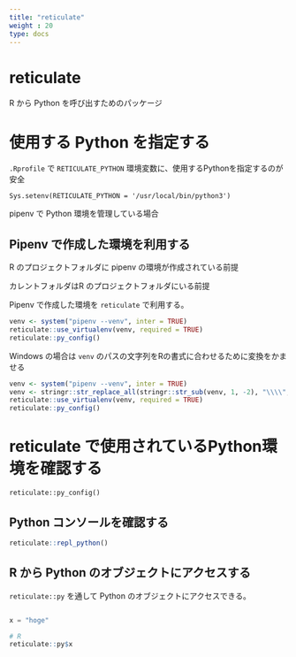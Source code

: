 ```yaml
---
title: "reticulate"
weight : 20
type: docs
---
```



# reticulate

R から Python を呼び出すためのパッケージ


# 使用する Python を指定する

`.Rprofile` で `RETICULATE_PYTHON` 環境変数に、使用するPythonを指定するのが安全

```
Sys.setenv(RETICULATE_PYTHON = '/usr/local/bin/python3')
```

pipenv で Python 環境を管理している場合


## Pipenv で作成した環境を利用する

R のプロジェクトフォルダに pipenv の環境が作成されている前提

カレントフォルダはR のプロジェクトフォルダにいる前提

Pipenv で作成した環境を `reticulate` で利用する。

```r
venv <- system("pipenv --venv", inter = TRUE)
reticulate::use_virtualenv(venv, required = TRUE)
reticulate::py_config()
```

Windows の場合は `venv` のパスの文字列をRの書式に合わせるために変換をかませる

```r
venv <- system("pipenv --venv", inter = TRUE)
venv <- stringr::str_replace_all(stringr::str_sub(venv, 1, -2), "\\\\", "/")
reticulate::use_virtualenv(venv, required = TRUE)
reticulate::py_config()
```


# reticulate で使用されているPython環境を確認する

```
reticulate::py_config()
```

## Python コンソールを確認する

```r
reticulate::repl_python()
```



## R から Python のオブジェクトにアクセスする

`reticulate::py` を通して Python のオブジェクトにアクセスできる。

```python

x = "hoge"

```


```r
# R
reticulate::py$x
```